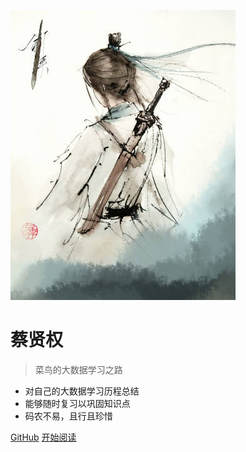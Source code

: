 ![logo](_media/avatar.jpg)

# 蔡贤权

> 菜鸟的大数据学习之路

* 对自己的大数据学习历程总结
* 能够随时复习以巩固知识点
* 码农不易，且行且珍惜

[GitHub](https://github.com/Cxquang)
[开始阅读](https://cxquang.github.io/BigDataForLearn/#/README)